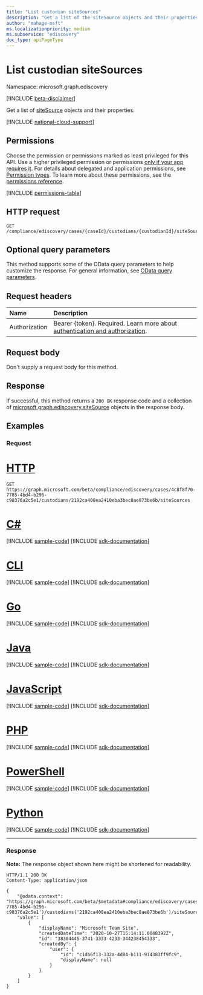 ```yaml
---
title: "List custodian siteSources"
description: "Get a list of the siteSource objects and their properties."
author: "mahage-msft"
ms.localizationpriority: medium
ms.subservice: "ediscovery"
doc_type: apiPageType
---
```


# List custodian siteSources

Namespace: microsoft.graph.ediscovery

[!INCLUDE [beta-disclaimer](../../includes/beta-disclaimer.md)]

Get a list of [siteSource](../resources/ediscovery-sitesource.md) objects and their properties.

[!INCLUDE [national-cloud-support](../../includes/global-only.md)]

## Permissions

Choose the permission or permissions marked as least privileged for this API. Use a higher privileged permission or permissions [only if your app requires it](/graph/permissions-overview#best-practices-for-using-microsoft-graph-permissions). For details about delegated and application permissions, see [Permission types](/graph/permissions-overview#permission-types). To learn more about these permissions, see the [permissions reference](/graph/permissions-reference).

<!-- { "blockType": "permissions", "name": "ediscovery_custodian_list_sitesources" } -->
[!INCLUDE [permissions-table](../includes/permissions/ediscovery-custodian-list-sitesources-permissions.md)]

## HTTP request

<!-- {
  "blockType": "ignored"
}
-->

``` http
GET /compliance/ediscovery/cases/{caseId}/custodians/{custodianId}/siteSources
```

## Optional query parameters

This method supports some of the OData query parameters to help customize the response. For general information, see [OData query parameters](/graph/query-parameters).

## Request headers

|Name|Description|
|:---|:---|
|Authorization|Bearer {token}. Required. Learn more about [authentication and authorization](/graph/auth/auth-concepts).|

## Request body

Don't supply a request body for this method.

## Response

If successful, this method returns a `200 OK` response code and a collection of [microsoft.graph.ediscovery.siteSource](../resources/ediscovery-sitesource.md) objects in the response body.

## Examples

### Request


# [HTTP](#tab/http)
<!-- {
  "blockType": "request",
  "name": "get_sitesource_1"
}
-->

``` http
GET https://graph.microsoft.com/beta/compliance/ediscovery/cases/4c8f8f70-7785-4bd4-b296-c98376a2c5e1/custodians/2192ca408ea2410eba3bec8ae873be6b/siteSources
```

# [C#](#tab/csharp)
[!INCLUDE [sample-code](../includes/snippets/csharp/get-sitesource-1-csharp-snippets.md)]
[!INCLUDE [sdk-documentation](../includes/snippets/snippets-sdk-documentation-link.md)]

# [CLI](#tab/cli)
[!INCLUDE [sample-code](../includes/snippets/cli/get-sitesource-1-cli-snippets.md)]
[!INCLUDE [sdk-documentation](../includes/snippets/snippets-sdk-documentation-link.md)]

# [Go](#tab/go)
[!INCLUDE [sample-code](../includes/snippets/go/get-sitesource-1-go-snippets.md)]
[!INCLUDE [sdk-documentation](../includes/snippets/snippets-sdk-documentation-link.md)]

# [Java](#tab/java)
[!INCLUDE [sample-code](../includes/snippets/java/get-sitesource-1-java-snippets.md)]
[!INCLUDE [sdk-documentation](../includes/snippets/snippets-sdk-documentation-link.md)]

# [JavaScript](#tab/javascript)
[!INCLUDE [sample-code](../includes/snippets/javascript/get-sitesource-1-javascript-snippets.md)]
[!INCLUDE [sdk-documentation](../includes/snippets/snippets-sdk-documentation-link.md)]

# [PHP](#tab/php)
[!INCLUDE [sample-code](../includes/snippets/php/get-sitesource-1-php-snippets.md)]
[!INCLUDE [sdk-documentation](../includes/snippets/snippets-sdk-documentation-link.md)]

# [PowerShell](#tab/powershell)
[!INCLUDE [sample-code](../includes/snippets/powershell/get-sitesource-1-powershell-snippets.md)]
[!INCLUDE [sdk-documentation](../includes/snippets/snippets-sdk-documentation-link.md)]

# [Python](#tab/python)
[!INCLUDE [sample-code](../includes/snippets/python/get-sitesource-1-python-snippets.md)]
[!INCLUDE [sdk-documentation](../includes/snippets/snippets-sdk-documentation-link.md)]

---

### Response

**Note:** The response object shown here might be shortened for readability.
<!-- {
  "blockType": "response",
  "truncated": true,
  "@odata.type": "Collection(microsoft.graph.ediscovery.siteSource)"
}
-->

``` http
HTTP/1.1 200 OK
Content-Type: application/json

{
    "@odata.context": "https://graph.microsoft.com/beta/$metadata#compliance/ediscovery/cases('4c8f8f70-7785-4bd4-b296-c98376a2c5e1')/custodians('2192ca408ea2410eba3bec8ae873be6b')/siteSources",
    "value": [
        {
            "displayName": "Microsoft Team Site",
            "createdDateTime": "2020-10-27T15:14:11.0048392Z",
            "id": "38304445-3741-3333-4233-344238454333",
            "createdBy": {
                "user": {
                    "id": "c1db6f13-332a-4d84-b111-914383ff9fc9",
                    "displayName": null
                }
            }
        }
    ]
}
```

